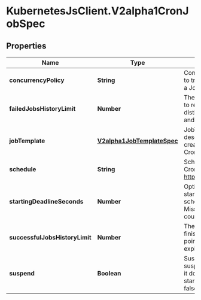 # KubernetesJsClient.V2alpha1CronJobSpec

## Properties
Name | Type | Description | Notes
------------ | ------------- | ------------- | -------------
**concurrencyPolicy** | **String** | ConcurrencyPolicy specifies how to treat concurrent executions of a Job. Defaults to Allow. | [optional] 
**failedJobsHistoryLimit** | **Number** | The number of failed finished jobs to retain. This is a pointer to distinguish between explicit zero and not specified. | [optional] 
**jobTemplate** | [**V2alpha1JobTemplateSpec**](V2alpha1JobTemplateSpec.md) | JobTemplate is the object that describes the job that will be created when executing a CronJob. | 
**schedule** | **String** | Schedule contains the schedule in Cron format, see https://en.wikipedia.org/wiki/Cron. | 
**startingDeadlineSeconds** | **Number** | Optional deadline in seconds for starting the job if it misses scheduled time for any reason.  Missed jobs executions will be counted as failed ones. | [optional] 
**successfulJobsHistoryLimit** | **Number** | The number of successful finished jobs to retain. This is a pointer to distinguish between explicit zero and not specified. | [optional] 
**suspend** | **Boolean** | Suspend flag tells the controller to suspend subsequent executions, it does not apply to already started executions.  Defaults to false. | [optional] 


